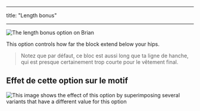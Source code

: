 - - -
title: "Length bonus"
- - -

![The length bonus option on Brian](./lengthbonus.svg)

This option controls how far the block extend below your hips.

> Notez que par défaut, ce bloc est aussi long que ta ligne de hanche, qui est presque certainement trop courte pour le vêtement final.

## Effet de cette option sur le motif

![This image shows the effect of this option by superimposing several variants that have a different value for this option](brian_lengthbonus_sample.svg "Effect of this option on the pattern")
